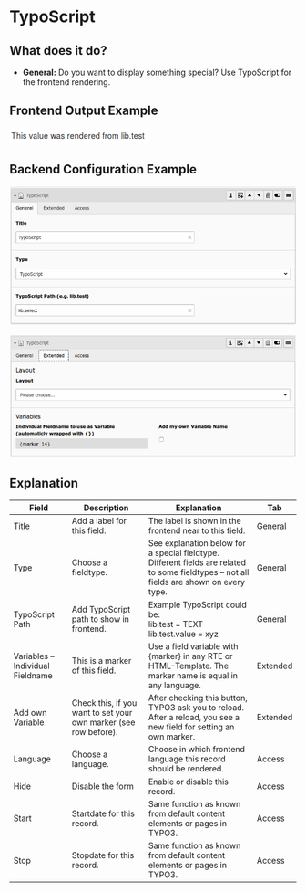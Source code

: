 # TypoScript

## What does it do?

- **General:** Do you want to display something special? Use TypoScript for the frontend rendering.

## Frontend Output Example

![example_field_typoscript](../Images/example_field_typoscript.png)

## Backend Configuration Example

![record_field_typoscript_tab1](../Images/record_field_typoscript_tab1.png)

![record_field_typoscript_tab2](../Images/record_field_typoscript_tab2.png)

## Explanation

| Field | Description | Explanation | Tab |
|------------------------------------|-----------------------------------------------------------------------------------|--------------------------------------------------------------------------------------------------------------------------------------------------------------------------------------------------------------------------|----------|
| Title | Add a label for this field. | The label is shown in the frontend near to this field. | General |
| Type | Choose a fieldtype. | See explanation below for a special fieldtype. Different fields are  related to some fieldtypes – not all fields are shown on every type. | General |
| TypoScript Path | Add TypoScript path to show in frontend. | Example TypoScript could be:<br>lib.test = TEXT<br>lib.test.value = xyz | General |
| Variables – Individual Fieldname | This is a marker of this field. | Use a field variable with {marker} in any RTE or HTML-Template. The marker name is equal in any language. | Extended |
| Add own Variable | Check this, if you want to set your own marker (see row before). | After checking this button, TYPO3 ask you to reload. After a reload, you see a new field for setting an own marker. | Extended |
| Language | Choose a language. | Choose in which frontend language this record should be rendered. | Access |
| Hide | Disable the form | Enable or disable this record. | Access |
| Start | Startdate for this record. | Same function as known from default content elements or pages in TYPO3. | Access |
| Stop | Stopdate for this record. | Same function as known from default content elements or pages in TYPO3. | Access |
